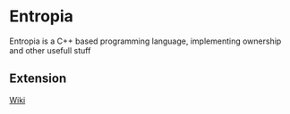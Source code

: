 # Entropia
Entropia is a C++ based programming language, implementing ownership and other usefull stuff

## Extension

[Wiki][wiki_lnk]



[wiki_lnk]: https://code.visualstudio.com/api/get-started/your-first-extension